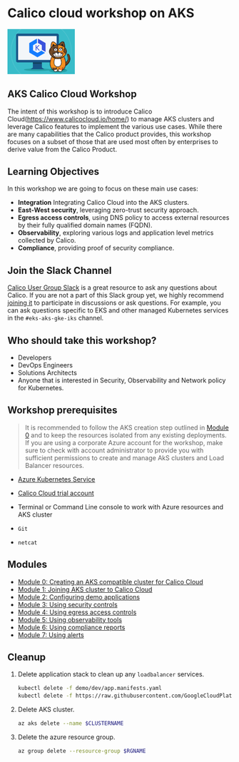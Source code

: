 # Calico cloud workshop on AKS

<img src="img/calico-on-aks.png" alt="Calicocloud on AKS" width="30%"/>

## AKS Calico Cloud Workshop

The intent of this workshop is to introduce Calico Cloud(https://www.calicocloud.io/home/) to manage AKS clusters and leverage Calico features to implement the various use cases. While there are many capabilities that the Calico product provides, this workshop focuses on a subset of those that are used most often by enterprises to derive value from the Calico Product.


## Learning Objectives

In this workshop we are going to focus on these main use cases:

- **Integration** Integrating Calico Cloud into the AKS clusters.
- **East-West security**, leveraging zero-trust security approach.
- **Egress access controls**, using DNS policy to access external resources by their fully qualified domain names (FQDN).
- **Observability**, exploring various logs and application level metrics collected by Calico.
- **Compliance**, providing proof of security compliance.

## Join the Slack Channel

[Calico User Group Slack](https://slack.projectcalico.org/) is a great resource to ask any questions about Calico. If you are not a part of this Slack group yet, we highly recommend [joining it](https://slack.projectcalico.org/) to participate in discussions or ask questions. For example, you can ask questions specific to EKS and other managed Kubernetes services in the `#eks-aks-gke-iks` channel.

## Who should take this workshop?
- Developers
- DevOps Engineers
- Solutions Architects
- Anyone that is interested in Security, Observability and Network policy for Kubernetes.


## Workshop prerequisites

>It is recommended to follow the AKS creation step outlined in [Module 0](modules/creating-aks-cluster.md) and to keep the resources isolated from any existing deployments. If you are using a corporate Azure account for the workshop, make sure to check with account administrator to provide you with sufficient permissions to create and manage AkS clusters and Load Balancer resources.

- [Azure Kubernetes Service](https://github.com/Azure/kubernetes-hackfest/blob/master/labs/networking/network-policy/)
- [Calico Cloud trial account](https://www.calicocloud.io/home)
- Terminal or Command Line console to work with Azure resources and AKS cluster
 
- `Git`
- `netcat`

## Modules

- [Module 0: Creating an AKS compatible cluster for Calico Cloud](modules/creating-aks-cluster.md)
- [Module 1: Joining AKS cluster to Calico Cloud](modules/joining-aks-to-calico-cloud.md)
- [Module 2: Configuring demo applications](modules/configuring-demo-apps.md)
- [Module 3: Using security controls](modules/using-security-controls.md)
- [Module 4: Using egress access controls](modules/using-egress-access-controls.md)
- [Module 5: Using observability tools](modules/using-observability-tools.md)
- [Module 6: Using compliance reports](modules/using-compliance-reports.md)
- [Module 7: Using alerts](modules/using-alerts.md)


## Cleanup

1. Delete application stack to clean up any `loadbalancer` services.

    ```bash
    kubectl delete -f demo/dev/app.manifests.yaml
    kubectl delete -f https://raw.githubusercontent.com/GoogleCloudPlatform/microservices-demo/master/release/kubernetes-manifests.yaml
    ```

2. Delete AKS cluster.

    ```bash
    az aks delete --name $CLUSTERNAME
    ```

3. Delete the azure resource group. 

    ```bash
    az group delete --resource-group $RGNAME
    ```



